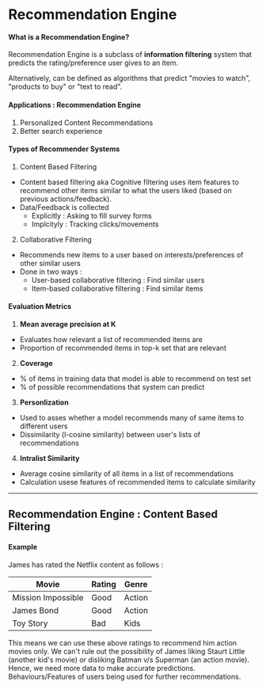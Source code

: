 # Recommendation Engine

#### What is a Recommendation Engine?
Recommendation Engine is a subclass of **information filtering** system that predicts the rating/preference user gives to an item.

Alternatively, can be defined as algorithms that predict "movies to watch", "products to buy" or "text to read".

#### Applications : Recommendation Engine

1. Personalized Content Recommendations
2. Better search experience

#### Types of Recommender Systems

1. Content Based Filtering

- Content based filtering aka Cognitive filtering uses item features to recommend other items similar to what the users liked (based on previous actions/feedback).
- Data/Feedback is collected
  - Explicitly : Asking to fill survey forms
  - Implcityly : Tracking clicks/movements

2. Collaborative Filtering

- Recommends new items to a user based on interests/preferences of other similar users
- Done in two ways : 
  - User-based collaborative filtering : Find similar users
  - Item-based collaborative filtering : Find similar items
 
 #### Evaluation Metrics
 
 1. **Mean average precision at K**
   - Evaluates how relevant a list of recommended items are
   - Proportion of recommended items in top-k set that are relevant
 
 2. **Coverage**
   - % of items in training data that model is able to recommend on test set
   - % of possible recommendations that system can predict
   


 3. **Personlization**
   - Used to asses whether a model recommends many of same items to different users
   - Dissimilarity (l-cosine similarity) between user's lists of recommendations

 4. **Intralist Similarity**
   - Average cosine similarity of all items in a list of recommendations
   - Calculation usese features of recommended items to calculate similarity
 
 __________________________________________________________________________________________________________________________________
 
 
 ## Recommendation Engine : Content Based Filtering

#### Example

James has rated the Netflix content as follows :

| Movie | Rating | Genre |
| --- | ----------- | ----------- |
| Mission Impossible | Good | Action |
| James Bond | Good | Action |
| Toy Story | Bad | Kids |

This means we can use these above ratings to recommend him action movies only. 
We can't rule out the possibility of James liking Staurt Little (another kid's movie) or disliking Batman v/s Superman (an action movie).
Hence, we need more data to make accurate predictions.
Behaviours/Features of users being used for further recommendations. 
